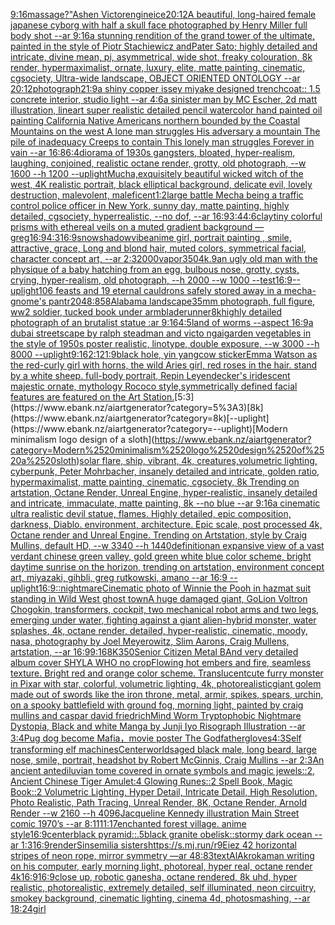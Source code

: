 [9:16](https://www.ebank.nz/aiartgenerator?category=9%3A16)[massage?"](https://www.ebank.nz/aiartgenerator?category=massage%3F%22)[Ashen Victor](https://www.ebank.nz/aiartgenerator?category=Ashen%2520Victor)[engine](https://www.ebank.nz/aiartgenerator?category=engine)[ice](https://www.ebank.nz/aiartgenerator?category=ice)[20:12](https://www.ebank.nz/aiartgenerator?category=20%3A12)[A beautiful, long-haired female japanese cyborg with half a skull face photographed by Henry Miller full body shot --ar 9:16](https://www.ebank.nz/aiartgenerator?category=A%2520beautiful%2C%2520long-haired%2520female%2520japanese%2520cyborg%2520with%2520half%2520a%2520skull%2520face%2520photographed%2520by%2520Henry%2520Miller%2520full%2520body%2520shot%2520--ar%25209%3A16)[a  stunning rendition of the grand tower of the ultimate, painted in the style of Piotr Stachiewicz andPater Sato; highly detailed and intricate, divine mean, pi, asymmetrical, wide shot, freaky colouration, 8k render, hypermaximalist, ornate, luxury, elite, matte painting, cinematic, cgsociety, Ultra-wide landscape, OBJECT ORIENTED ONTOLOGY --ar 20:12](https://www.ebank.nz/aiartgenerator?category=a%2520%2520stunning%2520rendition%2520of%2520the%2520grand%2520tower%2520of%2520the%2520ultimate%2C%2520painted%2520in%2520the%2520style%2520of%2520Piotr%2520Stachiewicz%2520andPater%2520Sato%3B%2520highly%2520detailed%2520and%2520intricate%2C%2520divine%2520mean%2C%2520pi%2C%2520asymmetrical%2C%2520wide%2520shot%2C%2520freaky%2520colouration%2C%25208k%2520render%2C%2520hypermaximalist%2C%2520ornate%2C%2520luxury%2C%2520elite%2C%2520matte%2520painting%2C%2520cinematic%2C%2520cgsociety%2C%2520Ultra-wide%2520landscape%2C%2520OBJECT%2520ORIENTED%2520ONTOLOGY%2520--ar%252020%3A12)[photograph](https://www.ebank.nz/aiartgenerator?category=photograph)[21:9](https://www.ebank.nz/aiartgenerator?category=21%3A9)[a shiny copper issey miyake designed trenchcoat:: 1.5 concrete interior, studio light --ar 4:6](https://www.ebank.nz/aiartgenerator?category=a%2520shiny%2520copper%2520issey%2520miyake%2520designed%2520trenchcoat%3A%3A%25201.5%2520concrete%2520interior%2C%2520studio%2520light%2520--ar%25204%3A6)[a sinister man by MC Escher, 2d matt illustration, lineart super realistic detailed pencil watercolor hand painted oil painting California Native Americans northern bounded by the Coastal Mountains on the west A lone man struggles His adversary a mountain The pile of inadequacy Creeps to contain This lonely man struggles Forever in vain --ar 16:8](https://www.ebank.nz/aiartgenerator?category=a%2520sinister%2520man%2520by%2520MC%2520Escher%2C%25202d%2520matt%2520illustration%2C%2520lineart%2520super%2520realistic%2520detailed%2520pencil%2520watercolor%2520hand%2520painted%2520oil%2520painting%2520California%2520Native%2520Americans%2520northern%2520bounded%2520by%2520the%2520Coastal%2520Mountains%2520on%2520the%2520west%2520A%2520lone%2520man%2520struggles%2520His%2520adversary%2520a%2520mountain%2520The%2520pile%2520of%2520inadequacy%2520Creeps%2520to%2520contain%2520This%2520lonely%2520man%2520struggles%2520Forever%2520in%2520vain%2520--ar%252016%3A8)[6:4](https://www.ebank.nz/aiartgenerator?category=6%3A4)[diorama of 1930s gangsters, bloated, hyper-realism, laughing, conjoined, realistic octane render, grotty, old photograph, --w 1600 --h 1200 --uplight](https://www.ebank.nz/aiartgenerator?category=diorama%2520of%25201930s%2520gangsters%2C%2520bloated%2C%2520hyper-realism%2C%2520laughing%2C%2520conjoined%2C%2520realistic%2520octane%2520render%2C%2520grotty%2C%2520old%2520photograph%2C%2520--w%25201600%2520--h%25201200%2520--uplight)[Mucha,](https://www.ebank.nz/aiartgenerator?category=Mucha%2C)[exquisitely beautiful wicked witch of the west, 4K realistic portrait, black elliptical background, delicate evil, lovely destruction, malevolent, maleficent](https://www.ebank.nz/aiartgenerator?category=exquisitely%2520beautiful%2520wicked%2520witch%2520of%2520the%2520west%2C%25204K%2520realistic%2520portrait%2C%2520black%2520elliptical%2520background%2C%2520delicate%2520evil%2C%2520lovely%2520destruction%2C%2520malevolent%2C%2520maleficent)[1:2](https://www.ebank.nz/aiartgenerator?category=1%3A2)[large battle Mecha being a traffic control police officer in New York, sunny day, matte painting, highly detailed, cgsociety, hyperrealistic, --no dof, --ar 16:9](https://www.ebank.nz/aiartgenerator?category=large%2520battle%2520Mecha%2520being%2520a%2520traffic%2520control%2520police%2520officer%2520in%2520New%2520York%2C%2520sunny%2520day%2C%2520matte%2520painting%2C%2520highly%2520detailed%2C%2520cgsociety%2C%2520hyperrealistic%2C%2520--no%2520dof%2C%2520--ar%252016%3A9)[3:4](https://www.ebank.nz/aiartgenerator?category=3%3A4)[4:6](https://www.ebank.nz/aiartgenerator?category=4%3A6)[clay](https://www.ebank.nz/aiartgenerator?category=clay)[tiny colorful prisms with ethereal veils on a muted gradient background —greg](https://www.ebank.nz/aiartgenerator?category=tiny%2520colorful%2520prisms%2520with%2520ethereal%2520veils%2520on%2520a%2520muted%2520gradient%2520background%2520%E2%80%94greg)[16:9](https://www.ebank.nz/aiartgenerator?category=16%3A9)[4:3](https://www.ebank.nz/aiartgenerator?category=4%3A3)[16:9](https://www.ebank.nz/aiartgenerator?category=16%3A9)[snow](https://www.ebank.nz/aiartgenerator?category=snow)[shadow](https://www.ebank.nz/aiartgenerator?category=shadow)[vibe](https://www.ebank.nz/aiartgenerator?category=vibe)[anime girl, portrait painting , smile, attractive, grace, Long and blond hair, muted colors, symmetrical facial, character concept art, --ar 2:3](https://www.ebank.nz/aiartgenerator?category=anime%2520girl%2C%2520portrait%2520painting%2520%2C%2520smile%2C%2520attractive%2C%2520grace%2C%2520Long%2520and%2520blond%2520hair%2C%2520muted%2520colors%2C%2520symmetrical%2520facial%2C%2520character%2520concept%2520art%2C%2520--ar%25202%3A3)[2000](https://www.ebank.nz/aiartgenerator?category=2000)[vapor](https://www.ebank.nz/aiartgenerator?category=vapor)[350](https://www.ebank.nz/aiartgenerator?category=350)[4k](https://www.ebank.nz/aiartgenerator?category=4k)[.9](https://www.ebank.nz/aiartgenerator?category=.9)[an ugly old man with the physique of a baby hatching from an egg, bulbous nose, grotty, cysts, crying, hyper-realism, old photograph, --h 2000 --w 1000 --test](https://www.ebank.nz/aiartgenerator?category=an%2520ugly%2520old%2520man%2520with%2520the%2520physique%2520of%2520a%2520baby%2520hatching%2520from%2520an%2520egg%2C%2520bulbous%2520nose%2C%2520grotty%2C%2520cysts%2C%2520crying%2C%2520hyper-realism%2C%2520old%2520photograph%2C%2520--h%25202000%2520--w%25201000%2520--test)[16:9](https://www.ebank.nz/aiartgenerator?category=16%3A9)[--uplight](https://www.ebank.nz/aiartgenerator?category=--uplight)[106 feasts and 19 eternal cauldrons safely stored away in a mecha-gnome's pantr](https://www.ebank.nz/aiartgenerator?category=106%2520feasts%2520and%252019%2520eternal%2520cauldrons%2520safely%2520stored%2520away%2520in%2520a%2520mecha-gnome%27s%2520pantr)[2048:858](https://www.ebank.nz/aiartgenerator?category=2048%3A858)[Alabama landscape](https://www.ebank.nz/aiartgenerator?category=Alabama%2520landscape)[35mm photograph, full figure, ww2 soldier, tucked book under arm](https://www.ebank.nz/aiartgenerator?category=35mm%2520photograph%2C%2520full%2520figure%2C%2520ww2%2520soldier%2C%2520tucked%2520book%2520under%2520arm)[bladerunner](https://www.ebank.nz/aiartgenerator?category=bladerunner)[8k](https://www.ebank.nz/aiartgenerator?category=8k)[highly detailed photograph of an brutalist statue :ar 9:16](https://www.ebank.nz/aiartgenerator?category=highly%2520detailed%2520photograph%2520of%2520an%2520brutalist%2520statue%2520%3Aar%25209%3A16)[4:5](https://www.ebank.nz/aiartgenerator?category=4%3A5)[land of worms --aspect 16:9](https://www.ebank.nz/aiartgenerator?category=land%2520of%2520worms%2520--aspect%252016%3A9)[a dubai streetscape by ralph steadman and victo ngai](https://www.ebank.nz/aiartgenerator?category=a%2520dubai%2520streetscape%2520by%2520ralph%2520steadman%2520and%2520victo%2520ngai)[garden vegetables in the style of 1950s poster realistic, linotype, double exposure, --w 3000 --h 8000 --uplight](https://www.ebank.nz/aiartgenerator?category=garden%2520vegetables%2520in%2520the%2520style%2520of%25201950s%2520poster%2520realistic%2C%2520linotype%2C%2520double%2520exposure%2C%2520--w%25203000%2520--h%25208000%2520--uplight)[9:16](https://www.ebank.nz/aiartgenerator?category=9%3A16)[2:1](https://www.ebank.nz/aiartgenerator?category=2%3A1)[21:9](https://www.ebank.nz/aiartgenerator?category=21%3A9)[black hole, yin yang](https://www.ebank.nz/aiartgenerator?category=black%2520hole%2C%2520yin%2520yang)[cow sticker](https://www.ebank.nz/aiartgenerator?category=cow%2520sticker)[Emma Watson as the red-curly girl with horns, the wild Aries girl, red roses in the hair. stand by a white sheep. full-body portrait, Repin Leyendecker's iridescent majestic ornate, mythology Rococo style,symmetrically defined facial features are featured on the Art Station.](https://www.ebank.nz/aiartgenerator?category=Emma%2520Watson%2520as%2520the%2520red-curly%2520girl%2520with%2520horns%2C%2520the%2520wild%2520Aries%2520girl%2C%2520red%2520roses%2520in%2520the%2520hair.%2520stand%2520by%2520a%2520white%2520sheep.%2520full-body%2520portrait%2C%2520Repin%2520Leyendecker%27s%2520iridescent%2520majestic%2520ornate%2C%2520mythology%2520Rococo%2520style%2Csymmetrically%2520defined%2520facial%2520features%2520are%2520featured%2520on%2520the%2520Art%2520Station.)[5:3](https://www.ebank.nz/aiartgenerator?category=5%3A3)[8k](https://www.ebank.nz/aiartgenerator?category=8k)[--uplight](https://www.ebank.nz/aiartgenerator?category=--uplight)[Modern minimalism logo design of a sloth](https://www.ebank.nz/aiartgenerator?category=Modern%2520minimalism%2520logo%2520design%2520of%2520a%2520sloth)[solar flare, ship, vibrant, 4k, creatures,](https://www.ebank.nz/aiartgenerator?category=solar%2520flare%2C%2520ship%2C%2520vibrant%2C%25204k%2C%2520creatures%2C)[volumetric lighting, cyberpunk, Peter Mohrbacher, insanely detailed and intricate, golden ratio, hypermaximalist, matte painting, cinematic, cgsociety, 8k Trending on artstation, Octane Render, Unreal Engine, hyper-realistic, insanely detailed and intricate, immaculate, matte painting, 8k --no blue --ar 9:16](https://www.ebank.nz/aiartgenerator?category=volumetric%2520lighting%2C%2520cyberpunk%2C%2520Peter%2520Mohrbacher%2C%2520insanely%2520detailed%2520and%2520intricate%2C%2520golden%2520ratio%2C%2520hypermaximalist%2C%2520matte%2520painting%2C%2520cinematic%2C%2520cgsociety%2C%25208k%2520Trending%2520on%2520artstation%2C%2520Octane%2520Render%2C%2520Unreal%2520Engine%2C%2520hyper-realistic%2C%2520insanely%2520detailed%2520and%2520intricate%2C%2520immaculate%2C%2520matte%2520painting%2C%25208k%2520--no%2520blue%2520--ar%25209%3A16)[a cinematic ultra realistic devil statue, flames. Highly detailed, epic composition, darkness, Diablo. environment, architecture. Epic scale, post processed 4k, Octane render and Unreal Engine. Trending on Artstation, style by Craig Mullins, default HD, --w 3340 --h 1440](https://www.ebank.nz/aiartgenerator?category=a%2520cinematic%2520ultra%2520realistic%2520devil%2520statue%2C%2520flames.%2520Highly%2520detailed%2C%2520epic%2520composition%2C%2520darkness%2C%2520Diablo.%2520environment%2C%2520architecture.%2520Epic%2520scale%2C%2520post%2520processed%25204k%2C%2520Octane%2520render%2520and%2520Unreal%2520Engine.%2520Trending%2520on%2520Artstation%2C%2520style%2520by%2520Craig%2520Mullins%2C%2520default%2520HD%2C%2520--w%25203340%2520--h%25201440)[definition](https://www.ebank.nz/aiartgenerator?category=definition)[an expansive view of a vast verdant chinese green valley, gold green white blue  color scheme, bright daytime sunrise on the horizon, trending on artstation, environment concept art, miyazaki, gihbli, greg rutkowski, amano --ar 16:9 --uplight](https://www.ebank.nz/aiartgenerator?category=an%2520expansive%2520view%2520of%2520a%2520vast%2520verdant%2520chinese%2520green%2520valley%2C%2520gold%2520green%2520white%2520blue%2520%2520color%2520scheme%2C%2520bright%2520daytime%2520sunrise%2520on%2520the%2520horizon%2C%2520trending%2520on%2520artstation%2C%2520environment%2520concept%2520art%2C%2520miyazaki%2C%2520gihbli%2C%2520greg%2520rutkowski%2C%2520amano%2520--ar%252016%3A9%2520--uplight)[16:9](https://www.ebank.nz/aiartgenerator?category=16%3A9)[::nightmare](https://www.ebank.nz/aiartgenerator?category=%3A%3Anightmare)[Cinematic photo of Winnie the Pooh in hazmat suit standing in Wild West ghost town](https://www.ebank.nz/aiartgenerator?category=Cinematic%2520photo%2520of%2520Winnie%2520the%2520Pooh%2520in%2520hazmat%2520suit%2520standing%2520in%2520Wild%2520West%2520ghost%2520town)[A huge damaged giant, GoLion Voltron Chogokin, transformers, cockpit, two mechanical robot arms and two legs, emerging under water, fighting against a giant alien-hybrid monster, water splashes, 4k, octane render, detailed, hyper-realistic, cinematic, moody, nasa, photography by Joel Meyerowitz, Slim Aarons, Craig Mullens, artstation, --ar 16:9](https://www.ebank.nz/aiartgenerator?category=A%2520huge%2520damaged%2520giant%2C%2520GoLion%2520Voltron%2520Chogokin%2C%2520transformers%2C%2520cockpit%2C%2520two%2520mechanical%2520robot%2520arms%2520and%2520two%2520legs%2C%2520emerging%2520under%2520water%2C%2520fighting%2520against%2520a%2520giant%2520alien-hybrid%2520monster%2C%2520water%2520splashes%2C%25204k%2C%2520octane%2520render%2C%2520detailed%2C%2520hyper-realistic%2C%2520cinematic%2C%2520moody%2C%2520nasa%2C%2520photography%2520by%2520Joel%2520Meyerowitz%2C%2520Slim%2520Aarons%2C%2520Craig%2520Mullens%2C%2520artstation%2C%2520--ar%252016%3A9)[9:16](https://www.ebank.nz/aiartgenerator?category=9%3A16)[8K](https://www.ebank.nz/aiartgenerator?category=8K)[350](https://www.ebank.nz/aiartgenerator?category=350)[Senior Citizen Metal BAnd very detailed album cover SHYLA WHO no crop](https://www.ebank.nz/aiartgenerator?category=Senior%2520Citizen%2520Metal%2520BAnd%2520very%2520detailed%2520album%2520cover%2520SHYLA%2520WHO%2520no%2520crop)[Flowing hot embers and fire, seamless texture. Bright red and orange color scheme. Translucent](https://www.ebank.nz/aiartgenerator?category=Flowing%2520hot%2520embers%2520and%2520fire%2C%2520seamless%2520texture.%2520Bright%2520red%2520and%2520orange%2520color%2520scheme.%2520Translucent)[cute furry monster in Pixar with star, colorful, volumetric lighting, 4k, photorealistic](https://www.ebank.nz/aiartgenerator?category=cute%2520furry%2520monster%2520in%2520Pixar%2520with%2520star%2C%2520colorful%2C%2520volumetric%2520lighting%2C%25204k%2C%2520photorealistic)[giant golem made out of swords like the iron throne, metal, armir, spikes, spears, urchin, on a spooky battlefield with ground fog, morning light, painted by craig mullins and caspar david friedrich](https://www.ebank.nz/aiartgenerator?category=giant%2520golem%2520made%2520out%2520of%2520swords%2520like%2520the%2520iron%2520throne%2C%2520metal%2C%2520armir%2C%2520spikes%2C%2520spears%2C%2520urchin%2C%2520on%2520a%2520spooky%2520battlefield%2520with%2520ground%2520fog%2C%2520morning%2520light%2C%2520painted%2520by%2520craig%2520mullins%2520and%2520caspar%2520david%2520friedrich)[Mind Worm  Tryptophobic Nightmare Dystopia, Black and white Manga by Junji Iyo Risograph  Illustration --ar 3:4](https://www.ebank.nz/aiartgenerator?category=Mind%2520Worm%2520%2520Tryptophobic%2520Nightmare%2520Dystopia%2C%2520Black%2520and%2520white%2520Manga%2520by%2520Junji%2520Iyo%2520Risograph%2520%2520Illustration%2520--ar%25203%3A4)[Pug dog become Mafia，movie poster The Godfather](https://www.ebank.nz/aiartgenerator?category=Pug%2520dog%2520become%2520Mafia%EF%BC%8Cmovie%2520poster%2520The%2520Godfather)[gloves](https://www.ebank.nz/aiartgenerator?category=gloves)[4:3](https://www.ebank.nz/aiartgenerator?category=4%3A3)[Self transforming elf machines](https://www.ebank.nz/aiartgenerator?category=Self%2520transforming%2520elf%2520machines)[Center](https://www.ebank.nz/aiartgenerator?category=Center)[worlds](https://www.ebank.nz/aiartgenerator?category=worlds)[aged black male, long beard, large nose, smile, portrait, headshot by Robert McGinnis, Craig Mullins --ar 2:3](https://www.ebank.nz/aiartgenerator?category=aged%2520black%2520male%2C%2520long%2520beard%2C%2520large%2520nose%2C%2520smile%2C%2520portrait%2C%2520headshot%2520by%2520Robert%2520McGinnis%2C%2520Craig%2520Mullins%2520--ar%25202%3A3)[An ancient antediluvian tome covered in ornate symbols and magic jewels::2, Ancient Chinese Tiger Amulet:4 Glowing Runes::2 Spell Book, Magic Book::2 Volumetric Lighting, Hyper Detail, Intricate Detail, High Resolution, Photo Realistic, Path Tracing, Unreal Render, 8K, Octane Render, Arnold Render --w 2160 --h 4096](https://www.ebank.nz/aiartgenerator?category=An%2520ancient%2520antediluvian%2520tome%2520covered%2520in%2520ornate%2520symbols%2520and%2520magic%2520jewels%3A%3A2%2C%2520Ancient%2520Chinese%2520Tiger%2520Amulet%3A4%2520Glowing%2520Runes%3A%3A2%2520Spell%2520Book%2C%2520Magic%2520Book%3A%3A2%2520Volumetric%2520Lighting%2C%2520Hyper%2520Detail%2C%2520Intricate%2520Detail%2C%2520High%2520Resolution%2C%2520Photo%2520Realistic%2C%2520Path%2520Tracing%2C%2520Unreal%2520Render%2C%25208K%2C%2520Octane%2520Render%2C%2520Arnold%2520Render%2520--w%25202160%2520--h%25204096)[Jacqueline Kennedy illustration Main Street comic 1970’s --ar 8:11](https://www.ebank.nz/aiartgenerator?category=Jacqueline%2520Kennedy%2520illustration%2520Main%2520Street%2520comic%25201970%E2%80%99s%2520--ar%25208%3A11)[11:17](https://www.ebank.nz/aiartgenerator?category=11%3A17)[enchanted forest village. anime style](https://www.ebank.nz/aiartgenerator?category=enchanted%2520forest%2520village.%2520anime%2520style)[16:9](https://www.ebank.nz/aiartgenerator?category=16%3A9)[center](https://www.ebank.nz/aiartgenerator?category=center)[black pyramid::.5black granite obelisk::stormy dark ocean --ar 1:3](https://www.ebank.nz/aiartgenerator?category=black%2520pyramid%3A%3A.5black%2520granite%2520obelisk%3A%3Astormy%2520dark%2520ocean%2520--ar%25201%3A3)[16:9](https://www.ebank.nz/aiartgenerator?category=16%3A9)[render](https://www.ebank.nz/aiartgenerator?category=render)[Sinsemilia sisters](https://www.ebank.nz/aiartgenerator?category=Sinsemilia%2520sisters)[https://s.mj.run/r9Eiez 42 horizontal stripes of neon rope, mirror symmetry —ar 48:83](https://www.ebank.nz/aiartgenerator?category=https%3A//s.mj.run/r9Eiez%252042%2520horizontal%2520stripes%2520of%2520neon%2520rope%2C%2520mirror%2520symmetry%2520%E2%80%94ar%252048%3A83)[text](https://www.ebank.nz/aiartgenerator?category=text)[AlAkroka](https://www.ebank.nz/aiartgenerator?category=AlAkroka)[man writing on his computer, early morning light, photoreal, hyper real, octane render 4k](https://www.ebank.nz/aiartgenerator?category=man%2520writing%2520on%2520his%2520computer%2C%2520early%2520morning%2520light%2C%2520photoreal%2C%2520hyper%2520real%2C%2520octane%2520render%25204k)[16:9](https://www.ebank.nz/aiartgenerator?category=16%3A9)[16:9](https://www.ebank.nz/aiartgenerator?category=16%3A9)[close up,  robotic ganesha, octane rendered,  8k uhd,  hyper realistic,  photorealistic,  extremely detailed, self illuminated, neon circuitry, smokey background,  cinematic lighting,  cinema 4d,  photosmashing, --ar 18:24](https://www.ebank.nz/aiartgenerator?category=close%2520up%2C%2520%2520robotic%2520ganesha%2C%2520octane%2520rendered%2C%2520%25208k%2520uhd%2C%2520%2520hyper%2520realistic%2C%2520%2520photorealistic%2C%2520%2520extremely%2520detailed%2C%2520self%2520illuminated%2C%2520neon%2520circuitry%2C%2520smokey%2520background%2C%2520%2520cinematic%2520lighting%2C%2520%2520cinema%25204d%2C%2520%2520photosmashing%2C%2520--ar%252018%3A24)[girl](https://www.ebank.nz/aiartgenerator?category=girl)